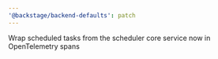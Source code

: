 ```yaml
---
'@backstage/backend-defaults': patch
---
```


Wrap scheduled tasks from the scheduler core service now in OpenTelemetry spans
